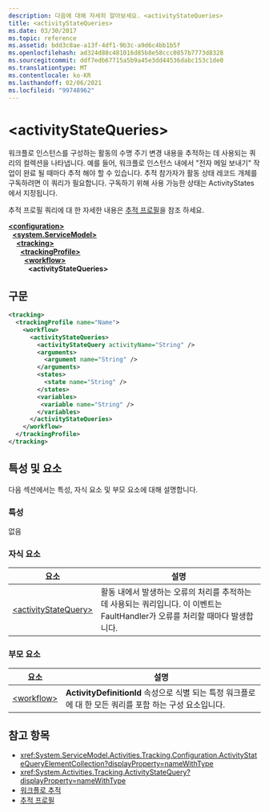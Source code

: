 ```yaml
---
description: 다음에 대해 자세히 알아보세요. <activityStateQueries>
title: <activityStateQueries>
ms.date: 03/30/2017
ms.topic: reference
ms.assetid: bdd3c8ae-a13f-4df1-9b3c-a9d6c4bb1b5f
ms.openlocfilehash: ad324d88c481016d85b8e58ccc0857b7773d8328
ms.sourcegitcommit: ddf7edb67715a5b9a45e3dd44536dabc153c1de0
ms.translationtype: MT
ms.contentlocale: ko-KR
ms.lasthandoff: 02/06/2021
ms.locfileid: "99748962"
---
```

# \<activityStateQueries>

워크플로 인스턴스를 구성하는 활동의 수명 주기 변경 내용을 추적하는 데 사용되는 쿼리의 컬렉션을 나타냅니다. 예를 들어, 워크플로 인스턴스 내에서 "전자 메일 보내기" 작업이 완료 될 때마다 추적 해야 할 수 있습니다. 추적 참가자가 활동 상태 레코드 개체를 구독하려면 이 쿼리가 필요합니다. 구독하기 위해 사용 가능한 상태는 ActivityStates에서 지정됩니다.  
  
 추적 프로필 쿼리에 대 한 자세한 내용은 [추적 프로필](../../../windows-workflow-foundation/tracking-profiles.md)을 참조 하세요.  
  
[**\<configuration>**](../configuration-element.md)\
&nbsp;&nbsp;[**\<system.ServiceModel>**](system-servicemodel-of-workflow.md)\
&nbsp;&nbsp;&nbsp;&nbsp;[**\<tracking>**](tracking.md)\
&nbsp;&nbsp;&nbsp;&nbsp;&nbsp;&nbsp;[**\<trackingProfile>**](trackingprofile.md)\
&nbsp;&nbsp;&nbsp;&nbsp;&nbsp;&nbsp;&nbsp;&nbsp;[**\<workflow>**](workflow.md)\
&nbsp;&nbsp;&nbsp;&nbsp;&nbsp;&nbsp;&nbsp;&nbsp;&nbsp;&nbsp;**\<activityStateQueries>**  
  
## <a name="syntax"></a>구문  
  
```xml
<tracking>
  <trackingProfile name="Name">
    <workflow>
      <activityStateQueries>
        <activityStateQuery activityName="String" />
        <arguments>
          <argument name="String" />
        </arguments>
        <states>
          <state name="String" />
        </states>
        <variables>
         <variable name="String" />
        </variables>
      </activityStateQueries>
    </workflow>
  </trackingProfile>
</tracking>  
```  
  
## <a name="attributes-and-elements"></a>특성 및 요소  

 다음 섹션에서는 특성, 자식 요소 및 부모 요소에 대해 설명합니다.  
  
### <a name="attributes"></a>특성  

 없음  
  
### <a name="child-elements"></a>자식 요소  
  
|요소|설명|  
|-------------|-----------------|  
|[\<activityStateQuery>](activitystatequery.md)|활동 내에서 발생하는 오류의 처리를 추적하는 데 사용되는 쿼리입니다.  이 이벤트는 FaultHandler가 오류를 처리할 때마다 발생합니다.|  
  
### <a name="parent-elements"></a>부모 요소  
  
|요소|설명|  
|-------------|-----------------|  
|[\<workflow>](workflow.md)|**ActivityDefinitionId** 속성으로 식별 되는 특정 워크플로에 대 한 모든 쿼리를 포함 하는 구성 요소입니다.|  
  
## <a name="see-also"></a>참고 항목

- <xref:System.ServiceModel.Activities.Tracking.Configuration.ActivityStateQueryElementCollection?displayProperty=nameWithType>
- <xref:System.Activities.Tracking.ActivityStateQuery?displayProperty=nameWithType>
- [워크플로 추적](../../../windows-workflow-foundation/workflow-tracking-and-tracing.md)
- [추적 프로필](../../../windows-workflow-foundation/tracking-profiles.md)
